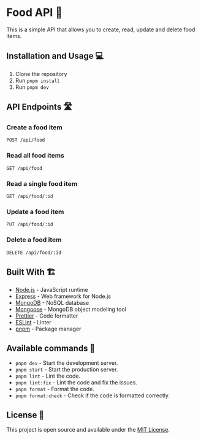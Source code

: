 # Food API 🍔

This is a simple API that allows you to create, read, update and delete food items.

## Installation and Usage 💻

1. Clone the repository
2. Run `pnpm install`
3. Run `pnpm dev`

## API Endpoints 🛣

### Create a food item 

```http
POST /api/food
```

### Read all food items

```http
GET /api/food
```

### Read a single food item

```http
GET /api/food/:id
```

### Update a food item

```http
PUT /api/food/:id
```

### Delete a food item

```http
DELETE /api/food/:id
```

## Built With 🏗

- [Node.js](https://nodejs.org/) - JavaScript runtime
- [Express](https://expressjs.com/) - Web framework for Node.js
- [MongoDB](https://www.mongodb.com/) - NoSQL database
- [Mongoose](https://mongoosejs.com/) - MongoDB object modeling tool
- [Prettier](https://prettier.io/) - Code formatter
- [ESLint](https://eslint.org/) - Linter
- [pnpm](https://pnpm.io/) - Package manager

## Available commands 📜

- `pnpm dev` - Start the development server.
- `pnpm start` - Start the production server.
- `pnpm lint` - Lint the code.
- `pnpm lint:fix` - Lint the code and fix the issues.
- `pnpm format` - Format the code.
- `pnpm format:check` - Check if the code is formatted correctly.

## License 📝

This project is open source and available under the [MIT License](LICENSE).